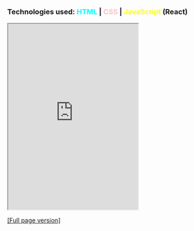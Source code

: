 ### Technologies used: <span style="color:cyan">HTML</span> | <span style="color:pink">CSS</span> | <span style="color:yellow">JavaScript</span> (React)

<iframe src="https://bluephosphor.github.io/portfolio/asset/example/mdparser.html" height="430" title="mdparser"></iframe>

<a class="source-link" target="_blank" href="https://bluephosphor.github.io/portfolio/asset/example/mdparser.html">[Full page version]</a>